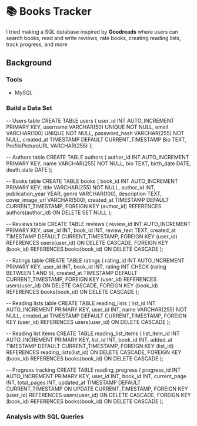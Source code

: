 # 📚 Books Tracker

I tried making a SQL database inspired by **Goodreads** where users can search books, read and write reviews, rate books, creating reading lists, track progress, and more

## Background

### Tools
- MySQL

### Build a Data Set

-- Users table
CREATE TABLE users (
    user_id INT AUTO_INCREMENT PRIMARY KEY,
    username VARCHAR(50) UNIQUE NOT NULL,
    email VARCHAR(100) UNIQUE NOT NULL,
    password_hash VARCHAR(255) NOT NULL,
    created_at TIMESTAMP DEFAULT CURRENT_TIMESTAMP
    Bio TEXT,
    ProfilePictureURL VARCHAR(255)
);

-- Authors table
CREATE TABLE authors (
    author_id INT AUTO_INCREMENT PRIMARY KEY,
    name VARCHAR(255) NOT NULL,
    bio TEXT,
    birth_date DATE,
    death_date DATE
);

-- Books table
CREATE TABLE books (
    book_id INT AUTO_INCREMENT PRIMARY KEY,
    title VARCHAR(255) NOT NULL,
    author_id INT,
    publication_year YEAR,
    genre VARCHAR(100),
    description TEXT,
    cover_image_url VARCHAR(500),
    created_at TIMESTAMP DEFAULT CURRENT_TIMESTAMP,
    FOREIGN KEY (author_id) REFERENCES authors(author_id) ON DELETE SET NULL
);

-- Reviews table
CREATE TABLE reviews (
    review_id INT AUTO_INCREMENT PRIMARY KEY,
    user_id INT,
    book_id INT,
    review_text TEXT,
    created_at TIMESTAMP DEFAULT CURRENT_TIMESTAMP,
    FOREIGN KEY (user_id) REFERENCES users(user_id) ON DELETE CASCADE,
    FOREIGN KEY (book_id) REFERENCES books(book_id) ON DELETE CASCADE
);

-- Ratings table
CREATE TABLE ratings (
    rating_id INT AUTO_INCREMENT PRIMARY KEY,
    user_id INT,
    book_id INT,
    rating INT CHECK (rating BETWEEN 1 AND 5),
    created_at TIMESTAMP DEFAULT CURRENT_TIMESTAMP,
    FOREIGN KEY (user_id) REFERENCES users(user_id) ON DELETE CASCADE,
    FOREIGN KEY (book_id) REFERENCES books(book_id) ON DELETE CASCADE
);

-- Reading lists table
CREATE TABLE reading_lists (
    list_id INT AUTO_INCREMENT PRIMARY KEY,
    user_id INT,
    name VARCHAR(255) NOT NULL,
    created_at TIMESTAMP DEFAULT CURRENT_TIMESTAMP,
    FOREIGN KEY (user_id) REFERENCES users(user_id) ON DELETE CASCADE
);

-- Reading list items
CREATE TABLE reading_list_items (
    list_item_id INT AUTO_INCREMENT PRIMARY KEY,
    list_id INT,
    book_id INT,
    added_at TIMESTAMP DEFAULT CURRENT_TIMESTAMP,
    FOREIGN KEY (list_id) REFERENCES reading_lists(list_id) ON DELETE CASCADE,
    FOREIGN KEY (book_id) REFERENCES books(book_id) ON DELETE CASCADE
);

-- Progress tracking
CREATE TABLE reading_progress (
    progress_id INT AUTO_INCREMENT PRIMARY KEY,
    user_id INT,
    book_id INT,
    current_page INT,
    total_pages INT,
    updated_at TIMESTAMP DEFAULT CURRENT_TIMESTAMP ON UPDATE CURRENT_TIMESTAMP,
    FOREIGN KEY (user_id) REFERENCES users(user_id) ON DELETE CASCADE,
    FOREIGN KEY (book_id) REFERENCES books(book_id) ON DELETE CASCADE
);

### Analysis with SQL Queries 
